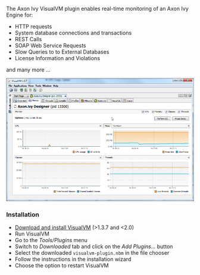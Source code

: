 The Axon Ivy VisualVM plugin enables real-time monitoring of an Axon Ivy Engine for:

* HTTP requests
* System database connections and transactions
* REST Calls
* SOAP Web Service Requests
* Slow Queries to to External Databases
* License Information and Violations

and many more ...

![Screenshot](screenshot.png)

### Installation

* [ Download and install VisualVM](https://visualvm.github.io/releases.html) (>1.3.7 and <2.0)
* Run VisualVM
* Go to the _Tools/Plugins_ menu
* Switch to _Downloaded_ tab and click on the _Add Plugins..._ button
* Select the downloaded `visualvm-plugin.nbm` in the file chooser
* Follow the instructions in the installation wizard
* Choose the option to restart VisualVM
